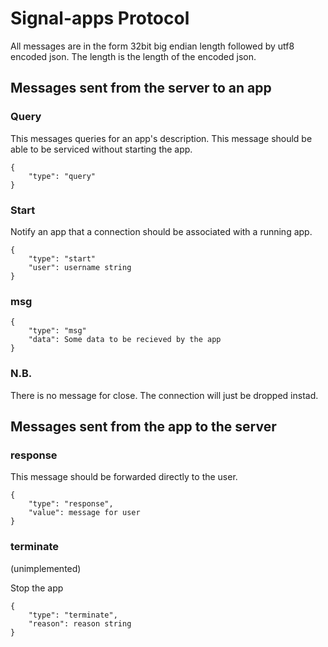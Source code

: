 # Signal-apps Protocol

All messages are in the form 32bit big endian length followed by utf8 encoded 
json. The length is the length of the encoded json.

## Messages sent from the server to an app

### Query

This messages queries for an app's description.
This message should be able to be serviced without starting the app.

```
{
    "type": "query"
}
```

### Start

Notify an app that a connection should be associated with a running app.
```
{
    "type": "start"
    "user": username string
}
```

### msg

```
{
    "type": "msg"
    "data": Some data to be recieved by the app
}
```

### N.B.

There is no message for close. The connection will just be dropped instad.

## Messages sent from the app to the server

### response

This message should be forwarded directly to the user.

```
{
    "type": "response",
    "value": message for user
}
```

### terminate

(unimplemented)

Stop the app

```
{
    "type": "terminate",
    "reason": reason string
}
```
